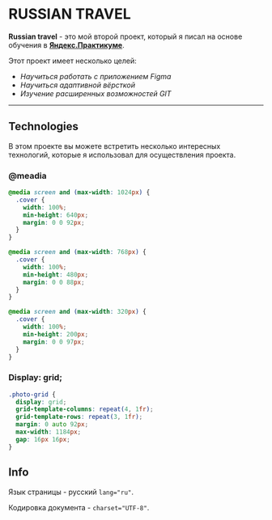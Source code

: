# RUSSIAN TRAVEL

 **Russian travel** - это мой второй проект, который я писал на основе обучения в **[Яндекс.Практикуме](https://practicum.yandex.ru/)**.

Этот проект имеет несколько целей:
  + _Научиться работать с приложением Figma_
  + _Научиться адаптивной вёрсткой_
  + _Изучение расширенных возможностей GIT_

____

## Technologies

В этом проекте вы можете встретить несколько интересных технологий, которые я использовал для осуществления проекта.

### @meadia
```css
@media screen and (max-width: 1024px) {
  .cover {
    width: 100%;
    min-height: 640px;
    margin: 0 0 92px;
  }
}

@media screen and (max-width: 768px) {
  .cover {
    width: 100%;
    min-height: 480px;
    margin: 0 0 88px;
  }
}

@media screen and (max-width: 320px) {
  .cover {
    width: 100%;
    min-height: 200px;
    margin: 0 0 97px;
  }
}
```

### Display: grid;
```css
.photo-grid {
  display: grid;
  grid-template-columns: repeat(4, 1fr);
  grid-template-rows: repeat(3, 1fr);
  margin: 0 auto 92px;
  max-width: 1184px;
  gap: 16px 16px;
}
```

## Info

Язык страницы - русский ```lang="ru"```.

Кодировка документа - ```charset="UTF-8"```.
